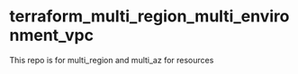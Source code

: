 # terraform_multi_region_multi_environment_vpc
This repo is for multi_region and multi_az for resources
